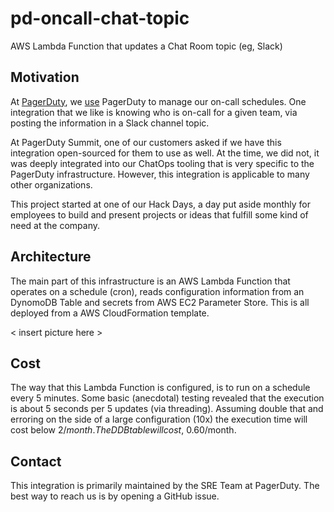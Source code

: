 # pd-oncall-chat-topic
AWS Lambda Function that updates a Chat Room topic (eg, Slack)

## Motivation
At [PagerDuty](https://www.pagerduty.com/), we
[use](https://www.pagerduty.com/blog/how-does-pagerduty-use-pagerduty/)
PagerDuty to manage our on-call schedules. One integration that we like is
knowing who is on-call for a given team, via posting the information in a Slack
channel topic.

At PagerDuty Summit, one of our customers asked if we have this integration
open-sourced for them to use as well. At the time, we did not, it was deeply
integrated into our ChatOps tooling that is very specific to the PagerDuty
infrastructure. However, this integration is applicable to many other
organizations.

This project started at one of our Hack Days, a day put aside monthly for
employees to build and present projects or ideas that fulfill some kind of need
at the company.

## Architecture
The main part of this infrastructure is an AWS Lambda Function that operates on
a schedule (cron), reads configuration information from an DynomoDB Table and
secrets from AWS EC2 Parameter Store. This is all deployed from a AWS
CloudFormation template.

< insert picture here >

## Cost
The way that this Lambda Function is configured, is to run on a schedule every 5
minutes. Some basic (anecdotal) testing revealed that the execution is about 5
seconds per 5 updates (via threading). Assuming double that and erroring on the
side of a large configuration (10x) the execution time will cost below $2/month.
The DDB table will cost, ~$0.60/month.


## Contact
This integration is primarily maintained by the SRE Team at PagerDuty. The best
way to reach us is by opening a GitHub issue.
